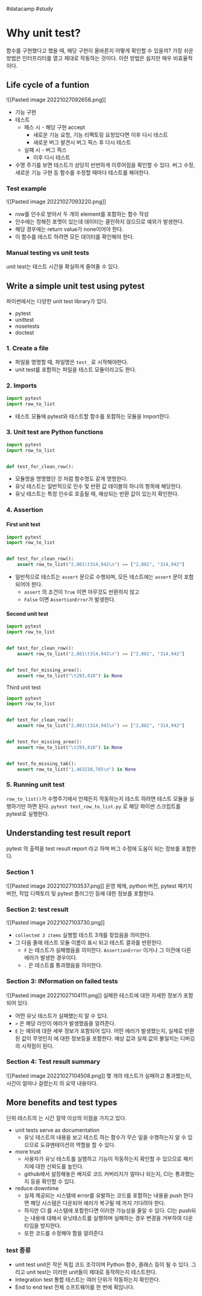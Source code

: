 #datacamp #study

# Why unit test?
함수를 구현했다고 했을 때, 해당 구현이 올바른지 어떻게 확인할 수 있을까? 가장 쉬운 방법은 인터프리터를 열고 제대로 작동하는 것이다. 이런 방법은 쉽지만 매우 비효율적이다.

## Life cycle of a funtion
![[Pasted image 20221027092658.png]]
- 기능 구현
- 테스트
	- 패스 시 - 해당 구현 accept
		- 새로운 기능 요청, 기능 리팩토링 요청있다면 이후 다시 테스트
		- 새로운 버그 발견시 버그 픽스 후 다시 테스트
	- 실패 시 - 버그 픽스 
		- 이후 다시 테스트
- 수명 주기를 보면 테스트가 상당히 빈번하게 이루어짐을 확인할 수 있다. 버그 수정, 새로운 기능 구현 등 함수를 수정할 때마다 테스트를 해야한다.

### Test example
![[Pasted image 20221027093220.png]]
- row를 인수로 받아서 두 개의 element를 포함하는 함수 작성
- 인수에는 정해진 포맷이 있는데 데이터는 클린하지 않으므로 예외가 발생한다.
- 해당 경우에는 return value가 none이어야 한다.
- 이 함수를 테스트 하려면 모든 데이터를 확인해야 한다.

### Manual testing vs unit tests
unit test는 테스트 시간을 확실하게 줄여줄 수 있다.

## Write a simple unit test using pytest
파이썬에서는 다양한 unit test library가 있다.
- pytest
- unittest
- nosetests
- doctest

### 1. Create a file
- 파일을 명명할 때, 파일명은 `test_` 로 시작해야한다.
- unit test를 포함하는 파일을 테스트 모듈이라고도 한다.

### 2. Imports
```python
import pytest
import row_to_list
```
- 테스트 모듈에 pytest와 테스트할 함수를 포함하는 모듈을 Import한다.

### 3. Unit test are Python functions
```python
import pytest
import row_to_list


def test_for_clean_row():
```
- 모듈명을 명명했던 것 처럼 함수명도 같게 명명한다.
- 유닛 테스트는 일반적으로 인수 및 반환 값 테이블의 하나의 항목에 해당한다.
- 유닛 테스트는 특정 인수로 호출될 때, 예상되는 반환 값이 있는지 확인한다.

### 4. Assertion
#### First unit test
```python
import pytest
import row_to_list


def test_for_clean_row():
	assert row_to_list("2,081\t314,942\n") == ["2,081", "314,942"]
```
- 일반적으로 테스트는 `assert` 문으로 수행되며, 모든 테스트에는 `assert` 문이 포함되어야 한다.
	- `assert` 의 조건이 `True` 이면 아무것도 반환하지 않고
	- `False` 이면 `AssertionError`가 발생한다.

#### Second unit test
```python
import pytest
import row_to_list


def test_for_clean_row():
	assert row_to_list("2,081\t314,942\n") == ["2,081", "314,942"]


def test_for_missing_area():
	assert row_to_list("\t293,410") is None
```

Third unit test 
```python
import pytest
import row_to_list


def test_for_clean_row():
	assert row_to_list("2,081\t314,942\n") == ["2,081", "314,942"]


def test_for_missing_area():
	assert row_to_list("\t293,410") is None


def test_fo_missing_tab():
	assert row_to_list("1,463238,765\n") is None
```

### 5. Running unit test
`row_to_list()`가 수명주기에서 언제든지 작동하는지 테스트 하려면 테스트 모듈을 실행하기만 하면 된다.
`pytest test_row_to_list.py` 로 해당 파이썬 스크립트를 pytest로 실행한다.


## Understanding test result report
pytest 의 출력을 test result report 라고 하며 버그 수정에 도움이 되는 정보를 포함한다.

### Section 1
![[Pasted image 20221027103537.png]]
운영 체제, python 버전, pytest 패키지 버전, 작업 디렉토리 및 pytest 플러그인 등에 대한 정보를 포함한다.

### Section 2: test result
![[Pasted image 20221027103730.png]]
- `collected 3 items` 실행할 테스트 3개를 찾았음을 의미한다.
- 그 다음 줄에 테스트 모듈 이름이 표시 되고 테스트 결과를 반환한다.
	- `F` 는 테스트가 실패했음을 의미한다. `AssertionError` 이거나 그 이전에 다른 에러가 발생한 경우이다.
	- `.` 은 테스트를 통과했음을 의미한다.

### Section 3: INformation on failed tests
![[Pasted image 20221027104111.png]]
실패한 테스트에 대한 자세한 정보가 포함되어 있다.
- 어떤 유닛 테스트가 실패했는지 알 수 있다.
-  `>` 은 해당 라인이 에러가 발생했음을 알려준다.
-  `E` 는 예외에 대한 세부 정보가 포함되어 있다. 어떤 에러가 발생했는지, 실제로 반환된 값이 무엇인지 에 대한 정보등을 포함한다. 예상 값과 실제 값의 불일치는 디버깅의 시작점이 된다.

### Section 4: Test result summary
![[Pasted image 20221027104508.png]]
몇 개의 테스트가 실패하고 통과했는지, 시간이 얼마나 걸렸는지 의 요약 내용이다.

## More benefits and test types
단위 테스트의 는 시간 절약 이상의 이점을 가지고 있다. 
- unit tests serve as documentation
	- 유닛 테스트의 내용을 보고 테스트 하는 함수가 무슨 일을 수행하는지 알 수 있으므로 도큐멘테이션의 역할을 할 수 있다.
- more trust
	- 사용자가 유닛 테스트를 실행하고 기능이 작동하는지 확인할 수 있으므로 패키지에 대한 신뢰도를 높인다.
	- github에서 설정해놓은 배지로 코드 커버리지가 얼마나 되는지, CI는 통과했는지 등을 확인할 수 있다.
- reduce downtime
	- 실제 제공되는 시스템에 error를 유발하는 코드를 포함하는 내용을 push 한다면 해당 시스템은 다운되어 에러가 복구될 때 까지 기다려야 한다.
	- 하지만 CI 를 시스템에 포함한다면 이러한 가능성을 줄일 수 있다. CI는 push되는 내용에 대해서 유닛테스트를 실행하며 실패하는 경우 변경을 거부하여 다운 타임을 방지한다.
	- 또한 코드를 수정해야 함을 알려준다.
### test 종류
- unit test
	unit은 작은 독립 코드 조각이며 Python 함수, 클래스 등이 될 수 있다. 그리고 unit test는 이러한 unit들이 제대로 동작하는지 테스트한다. 
- Integration test
	통합 테스트는 여러 단위가 작동하는지 확인한다. 
- End to end test
	전체 소프트웨어를 한 번에 확읺나다.
